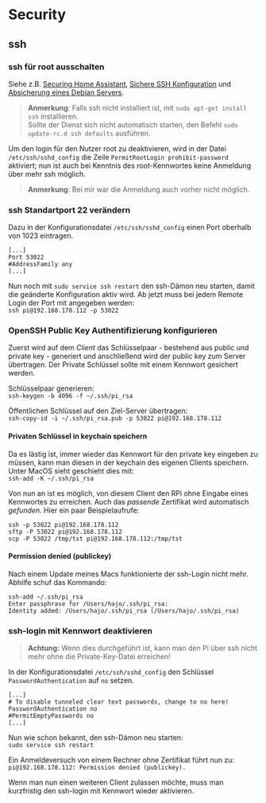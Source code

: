 # Security

## ssh

### ssh für root ausschalten

Siehe z.B. [Securing Home Assistant](https://www.home-assistant.io/docs/configuration/securing), [Sichere SSH Konfiguration](https://blog.buettner.xyz/sichere-ssh-konfiguration) und [Absicherung eines Debian Servers](https://www.thomas-krenn.com/de/wiki/Absicherung_eines_Debian_Servers#SSH_Konfiguration).
> **Anmerkung**: Falls ssh nicht installiert ist, mit `sudo apt-get install ssh` installieren.  
Sollte der Dienst sich nicht automatisch starten, den Befehl `sudo update-rc.d ssh defaults` ausführen.  

Um den login für den Nutzer root zu deaktivieren, wird in der Datei `/etc/ssh/sshd_config` die Zeile `PermitRootLogin prohibit-password` aktiviert; nun ist auch bei Kenntnis des root-Kennwortes keine Anmeldung über mehr ssh möglich.
> **Anmerkung**: Bei mir war die Anmeldung auch vorher nicht möglich.  

### ssh Standartport 22 verändern

Dazu in der Konfigurationsdatei `/etc/ssh/sshd_config` einen Port oberhalb von 1023 eintragen.  

```
[...]
Port 53022
#AddressFamily any
[...]
```

Nun noch mit `sudo service ssh restart` den ssh-Dämon neu starten, damit die geänderte Konfiguration aktiv wird. Ab jetzt muss bei jedem Remote Login der Port mit angegeben werden:  
`ssh pi@192.168.178.112 -p 53022`

### OpenSSH Public Key Authentifizierung konfigurieren

Zuerst wird auf dem _Client_ das Schlüsselpaar - bestehend aus public und private key - generiert und anschließend wird der public key zum Server übertragen. Der Private Schlüssel sollte mit einem Kennwort gesichert werden.  

Schlüsselpaar generieren:  
`ssh-keygen -b 4096 -f ~/.ssh/pi_rsa`

Öffentlichen Schlüssel auf den Ziel-Server übertragen:  
`ssh-copy-id -i ~/.ssh/pi_rsa.pub -p 53022 pi@192.168.178.112`  

#### Privaten Schlüssel in keychain speichern
Da es lästig ist, immer wieder das Kennwort für den private key eingeben zu müssen, kann man diesen in der keychain des eigenen Clients speichern. Unter MacOS sieht geschieht dies mit:  
`ssh-add -K ~/.ssh/pi_rsa`

Von nun an ist es möglich, von diesem Client den RPi ohne Eingabe eines Kennwortes zu erreichen. Auch das _passende_ Zertifikat wird automatisch _gefunden_. Hier ein paar Beispielaufrufe:  

```
ssh -p 53022 pi@192.168.178.112
sftp -P 53022 pi@192.168.178.112
scp -P 53022 /tmp/tst pi@192.168.178.112:/tmp/tst
```

#### Permission denied (publickey)

Nach einem Update meines Macs funktionierte der ssh-Login nicht mehr. Abhilfe schuf das Kommando:  

```
ssh-add ~/.ssh/pi_rsa
Enter passphrase for /Users/hajo/.ssh/pi_rsa:
Identity added: /Users/hajo/.ssh/pi_rsa (/Users/hajo/.ssh/pi_rsa)
```

### ssh-login mit Kennwort deaktivieren

> **Achtung:** Wenn dies durchgeführt ist, kann man den Pi über ssh nicht mehr ohne die Private-Key-Datei erreichen!

In der Konfigurationsdatei `/etc/ssh/sshd_config` den Schlüssel `PasswordAuthentication` auf `no` setzen.

```
[...]
# To disable tunneled clear text passwords, change to no here!
PasswordAuthentication no
#PermitEmptyPasswords no
[...]
```

Nun wie schon bekannt, den ssh-Dämon neu starten:  
`sudo service ssh restart`

Ein Anmeldeversuch von einem Rechner ohne Zertifikat führt nun zu:  
`pi@192.168.178.112: Permission denied (publickey).`  

Wenn man nun einen weiteren Client zulassen möchte, muss man kurzfristig den ssh-login mit Kennwort wieder aktivieren.  
